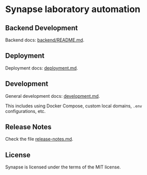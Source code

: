 # Synapse laboratory automation

## Backend Development

Backend docs: [backend/README.md](./backend/README.md).

## Deployment

Deployment docs: [deployment.md](./deployment.md).

## Development

General development docs: [development.md](./development.md).

This includes using Docker Compose, custom local domains, `.env` configurations, etc.

## Release Notes

Check the file [release-notes.md](./release-notes.md).

## License

Synapse is licensed under the terms of the MIT license.
